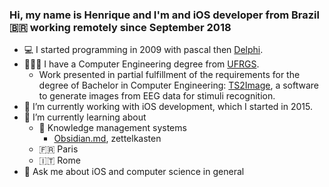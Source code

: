 ### Hi, my name is Henrique and I'm and iOS developer from Brazil 🇧🇷 working remotely since September 2018

- 💻 I started programming in 2009 with pascal then [Delphi](https://www.youtube.com/watch?v=F9dZjaj6HqQ).
- 👨🏻‍🎓 I have a Computer Engineering degree from [UFRGS](https://www.ufrgs.br). 
  - Work presented in partial fulfillment of the requirements for the degree of Bachelor in Computer Engineering: [TS2Image](https://github.com/hvsw/TS2Image), a software to generate images from EEG data for stimuli recognition.
- 🔭 I’m currently working with iOS development, which I started in 2015.
- 🌱 I’m currently learning about
  - 🧠 Knowledge management systems
    - [Obsidian.md](https://github.com/obsidianmd), zettelkasten
  - 🇫🇷 Paris
  - 🇮🇹 Rome
- 💬 Ask me about iOS and computer science in general

<!--
**hvsw/hvsw** is a ✨ _special_ ✨ repository because its `README.md` (this file) appears on your GitHub profile.

Here are some ideas to get you started:
- 😆 Fun fact: ...
- 👯 I’m looking to collaborate on ...
- 🤔 I’m looking for help with ...
- 📫 How to reach me: ...
- 😄 Pronouns: ...
-->
